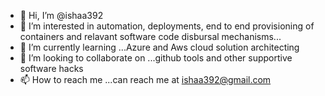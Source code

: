 - 👋 Hi, I’m @ishaa392
- 👀 I’m interested in automation, deployments, end to end provisioning of containers and relavant software code disbursal mechanisms...
- 🌱 I’m currently learning ...Azure and Aws cloud solution architecting
- 💞️ I’m looking to collaborate on ...github tools and other supportive software hacks
- 📫 How to reach me ...can reach me at ishaa392@gmail.com

<!---
ishaa392/ishaa392 is a ✨ special ✨ repository because its `README.md` (this file) appears on your GitHub profile.
You can click the Preview link to take a look at your changes.
--->
